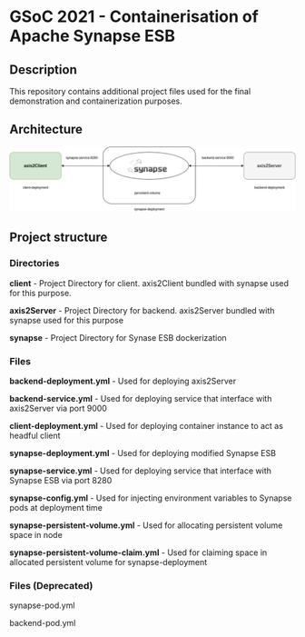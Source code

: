 # GSoC 2021 - Containerisation of Apache Synapse ESB

## Description

This repository contains additional project files used for the final demonstration and containerization purposes.

## Architecture

![image info](./images/architecture.png)

## Project structure

### Directories

**client** - Project Directory for client. axis2Client bundled with synapse used for this purpose.

**axis2Server** - Project Directory for backend. axis2Server bundled with synapse used for this purpose

**synapse** - Project Directory for Synase ESB dockerization

### Files

**backend-deployment.yml** - Used for deploying axis2Server 

**backend-service.yml** - Used for deploying service that interface with axis2Server via port 9000

**client-deployment.yml** - Used for deploying container instance to act as headful client

**synapse-deployment.yml** - Used for deploying modified Synapse ESB

**synapse-service.yml** - Used for deploying service that interface with Synapse ESB via port 8280

**synapse-config.yml** - Used for injecting environment variables to Synapse pods at deployment time

**synapse-persistent-volume.yml** - Used for allocating persistent volume space in node

**synapse-persistent-volume-claim.yml** - Used for claiming space in allocated persistent volume for synapse-deployment

### Files (Deprecated)

synapse-pod.yml

backend-pod.yml